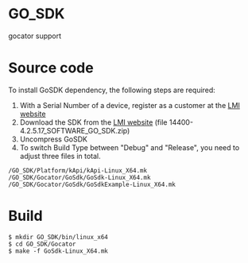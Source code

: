 # GO_SDK
gocator support

# Source code

To install GoSDK dependency, the following steps are required: 

1. With a Serial Number of a device, register as a customer at the [LMI website](http://downloads.lmi3d.com/)
2. Download the SDK from the [LMI website](http://downloads.lmi3d.com/) (file 14400-4.2.5.17_SOFTWARE_GO_SDK.zip)
3. Uncompress GoSDK
4. To switch Build Type between "Debug" and "Release", you need to adjust three files in total. 

```
/GO_SDK/Platform/kApi/kApi-Linux_X64.mk
/GO_SDK/Gocator/GoSdk/GoSdk-Linux_X64.mk
/GO_SDK/Gocator/GoSdk/GoSdkExample-Linux_X64.mk
```
# Build  
```shell 
$ mkdir GO_SDK/bin/linux_x64
$ cd GO_SDK/Gocator
$ make -f GoSdk-Linux_X64.mk 
```
